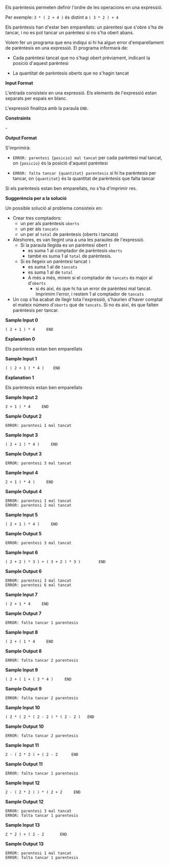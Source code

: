 Els parèntesis permeten definir l'ordre de les operacions en una
expressió.

Per exemple: `3 * ( 2 + 4 )` és distint a `( 3 * 2 ) + 4`

Els parèntesis han d'estar ben emparellats: un pàrentesi que s'obre s'ha
de tancar, i no es pot tancar un parèntesi si no s'ha obert abans.

Volem fer un programa que ens indiqui si hi ha algun error
d'emparellament de parèntesis en una expressió. El programa informarà
de:

  - Cada parèntesi tancat que no s'hagi obert prèviament, indicant la
    posició d'aquest parèntesi

  - La quantitat de parèntesis oberts que no s'hagin tancat

**Input Format**

L'entrada consisteix en una expressió. Els elements de l'expressió estan
separats per espais en blanc.

L'expressió finalitza amb la paraula `END`.

**Constraints**

\-

**Output Format**

S'imprimirà:

  - `ERROR: parentesi {posicio} mal tancat` per cada parèntesi mal
    tancat, on `{posicio}` és la posició d'aquest parèntesi

  - `ERROR: falta tancar {quantitat} parentesis` si hi ha parèntesis per
    tancar, on `{quantitat}` és la quantitat de parèntesis que falta
    tancar

Si els parèntesis estan ben emparellats, no s'ha d'imprimir res.

**Suggerència per a la solució**

Un possible solució al problema consisteix en:

  - Crear tres comptadors:
      - un per als parèntesis `oberts`
      - un per als `tancats`
      - un per al `total` de parèntesis (oberts i tancats)
  - Aleshores, es van llegint una a una les paraules de l'expressió.
      - Si la paraula llegida es un parèntesi obert `(`
          - es suma 1 al comptador de parèntesis `oberts`
          - també es suma 1 al `total` de parèntesis.
      - Si es llegeix un parèntesi tancat `)`
          - es suma 1 al de `tancats`
          - es suma 1 al de `total`
          - A més a més, mirem si el comptador de `tancats` és major al
            d'`oberts`
              - si és així, és que hi ha un error de parèntesi mal
                tancat. Imprimim l'error, i restem 1 al comptador de
                `tancats`
  - Un cop s'ha acabat de llegir tota l'expressió, s'haurien d'haver
    comptat el mateix número d'`oberts` que de `tancats`. Si no és així,
    és que falten parèntesis per tancar.

**Sample Input 0**

    ( 2 + 1 ) * 4     END

**Explanation 0**

Els parèntesis estan ben emparellats

**Sample Input 1**

    ( ( 2 + 1 ) * 4 )    END

**Explanation 1**

Els parèntesis estan ben emparellats

**Sample Input 2**

    2 + 1 ) * 4     END

**Sample Output 2**

    ERROR: parentesi 1 mal tancat

**Sample Input 3**

    ( 2 + 1 ) * 4 )     END

**Sample Output 3**

    ERROR: parentesi 3 mal tancat

**Sample Input 4**

    2 + 1 ) * 4 )     END

**Sample Output 4**

    ERROR: parentesi 1 mal tancat
    ERROR: parentesi 2 mal tancat

**Sample Input 5**

    ( 2 + 1 ) * 4 )     END

**Sample Output 5**

    ERROR: parentesi 3 mal tancat

**Sample Input 6**

    ( 2 + 2 ) * 3 ) + ( 3 + 2 ) * 3 )        END

**Sample Output 6**

    ERROR: parentesi 3 mal tancat
    ERROR: parentesi 6 mal tancat

**Sample Input 7**

    ( 2 + 1 * 4     END

**Sample Output 7**

    ERROR: falta tancar 1 parentesis

**Sample Input 8**

    ( 2 + ( 1 * 4     END

**Sample Output 8**

    ERROR: falta tancar 2 parentesis

**Sample Input 9**

    ( 2 + ( 1 + ( 3 * 4 )     END

**Sample Output 9**

    ERROR: falta tancar 2 parentesis

**Sample Input 10**

    ( 2 * ( 2 * ( 2 - 2 ) * ( 2 - 2 )   END

**Sample Output 10**

    ERROR: falta tancar 2 parentesis

**Sample Input 11**

    2 - ( 2 * 2 ) + ( 2 - 2      END

**Sample Output 11**

    ERROR: falta tancar 1 parentesis

**Sample Input 12**

    2 - ( 2 * 2 ) ) * ( 2 + 2     END

**Sample Output 12**

    ERROR: parentesi 3 mal tancat
    ERROR: falta tancar 1 parentesis

**Sample Input 13**

    2 * 2 ) + ( 2 - 2       END

**Sample Output 13**

    ERROR: parentesi 1 mal tancat
    ERROR: falta tancar 1 parentesis
